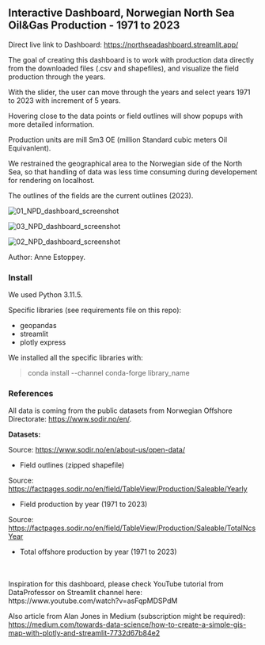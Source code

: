 ## Interactive Dashboard, Norwegian North Sea Oil&Gas Production - 1971 to 2023
Direct live link to Dashboard: https://northseadashboard.streamlit.app/

The goal of creating this dashboard is to work with production data directly from the downloaded files (.csv and shapefiles), and visualize the field production through the years.<br>

With the slider, the user can move through the years and select years 1971 to 2023 with increment of 5 years.

Hovering close to the data points or field outlines will show popups with more detailed information.

Production units are mill Sm3 OE (million Standard cubic meters Oil Equivanlent).

We restrained the geographical area to the Norwegian side of the North Sea, so that handling of data was less time consuming during developement for rendering on localhost.

The outlines of the fields are the current outlines (2023).

![01_NPD_dashboard_screenshot](https://github.com/AnneEstoppey/NorthSea_Dashboard/assets/35219455/5c4f8bbd-b8e4-4621-9246-16ecf9131b4a)

![03_NPD_dashboard_screenshot](https://github.com/AnneEstoppey/NorthSea_Dashboard/assets/35219455/70a79803-316c-4adc-855a-d5355780e104)

![02_NPD_dashboard_screenshot](https://github.com/AnneEstoppey/NorthSea_Dashboard/assets/35219455/38a64e14-4319-4b9c-8e64-fadff3ea0c66)

Author: Anne Estoppey.

### Install

We used Python 3.11.5.

Specific libraries (see requirements file on this repo):<br>
- geopandas
- streamlit
- plotly express

We installed all the specific libraries with:<br>
> conda install --channel conda-forge library_name


### References
All data is coming from the public datasets from Norwegian Offshore Directorate: https://www.sodir.no/en/.

**Datasets:**

Source: https://www.sodir.no/en/about-us/open-data/
- Field outlines (zipped shapefile)

Source: https://factpages.sodir.no/en/field/TableView/Production/Saleable/Yearly<br>
- Field production by year (1971 to 2023)

Source: https://factpages.sodir.no/en/field/TableView/Production/Saleable/TotalNcsYear
- Total offshore production by year (1971 to 2023)

<br>
<br>
Inspiration for this dashboard, please check YouTube tutorial from DataProfessor on Streamlit channel here:<br>
https://www.youtube.com/watch?v=asFqpMDSPdM

Also article from Alan Jones in Medium (subscription might be required):<br>
https://medium.com/towards-data-science/how-to-create-a-simple-gis-map-with-plotly-and-streamlit-7732d67b84e2
